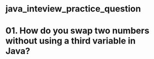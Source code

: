 # java_inteview_practice_question
# 01. How do you swap two numbers without using a third variable in Java?


